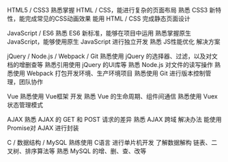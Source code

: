 HTML5 / CSS3
熟悉掌握 HTML / CSS，能进行复杂的页面布局
熟悉 CSS3 新特性，能完成常见的CSS动画效果
能用 HTML / CSS 完成静态页面设计

JavaScript / ES6
熟悉 ES6 新标准，能够在项目中运用
熟悉掌握原生 JavaScript，能够使用原生 JavaScript 进行独立开发
熟悉 JS性能优化 解决方案

jQuery / Node.js / Webpack / Git
熟悉使用 jQuery 的选择器、过滤，以及对文档的增删查等
熟悉引用使用 jQuery 的UI库等
熟悉 Node.js 对文件的读写操作
熟悉使用 Webpack 打包开发环境、生产环境项目
熟悉使用 Git 进行版本控制管理，团队协作

Vue
熟悉使用 Vue框架 开发
熟悉 Vue 的生命周期、组件间通信
熟悉使用 Vuex 状态管理模式

AJAX
熟悉 AJAX 的 GET 和 POST 请求的差异
熟悉 AJAX 跨域 解决办法
能使用 Promise对 AJAX 进行封装

C / 数据结构 / MySQL
熟练使用 C语言 进行单片机开发
了解数据解构 链表、二叉树、排序算法等
熟悉 MySQL 的增、删、查、改等
